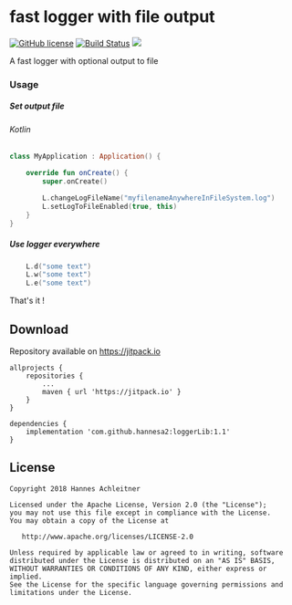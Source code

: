 # fast logger with file output

[![GitHub license](https://img.shields.io/badge/license-Apache%20Version%202.0-blue.svg)](https://github.com/sbrukhanda/fragmentviewpager/blob/master/LICENSE.txt)
[![Build Status](https://travis-ci.org/hannesa2/loggerLib.svg?branch=master)](https://travis-ci.org/hannesa2/loggerLib)
[![](https://jitpack.io/v/hannesa2/loggerLib.svg)](https://jitpack.io/#hannesa2/loggerLib)

A fast logger with optional output to file

### Usage

##### Set output file 

###### Kotlin
```Kotlin
class MyApplication : Application() {

    override fun onCreate() {
        super.onCreate()

        L.changeLogFileName("myfilenameAnywhereInFileSystem.log")
        L.setLogToFileEnabled(true, this)
    }
}
```

##### Use logger everywhere
```Kotlin
    L.d("some text")
    L.w("some text")
    L.e("some text")
 ```   

That's it !

## Download 
Repository available on https://jitpack.io

```Gradle
allprojects {
    repositories {
        ...
        maven { url 'https://jitpack.io' }
    }
}
```
```Gradle
dependencies {
    implementation 'com.github.hannesa2:loggerLib:1.1' 
}

```

## License 
```
Copyright 2018 Hannes Achleitner

Licensed under the Apache License, Version 2.0 (the "License");
you may not use this file except in compliance with the License.
You may obtain a copy of the License at

   http://www.apache.org/licenses/LICENSE-2.0

Unless required by applicable law or agreed to in writing, software
distributed under the License is distributed on an "AS IS" BASIS,
WITHOUT WARRANTIES OR CONDITIONS OF ANY KIND, either express or implied.
See the License for the specific language governing permissions and
limitations under the License.
```


